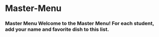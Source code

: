 # Master-Menu
### Master Menu Welcome to the Master Menu!  For each student, add your name and favorite dish to this list.
